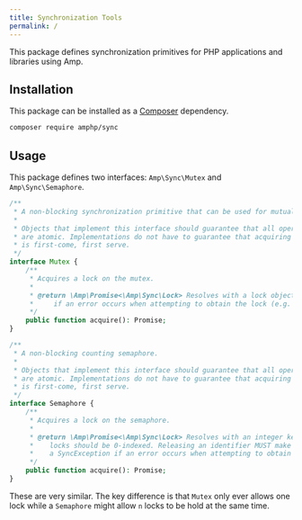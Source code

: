 ```yaml
---
title: Synchronization Tools
permalink: /
---
```

This package defines synchronization primitives for PHP applications and libraries using Amp.

## Installation

This package can be installed as a [Composer](https://getcomposer.org/) dependency.

```bash
composer require amphp/sync
```

## Usage

This package defines two interfaces: `Amp\Sync\Mutex` and `Amp\Sync\Semaphore`.

```php
/**
 * A non-blocking synchronization primitive that can be used for mutual exclusion across contexts.
 *
 * Objects that implement this interface should guarantee that all operations
 * are atomic. Implementations do not have to guarantee that acquiring a lock
 * is first-come, first serve.
 */
interface Mutex {
    /**
     * Acquires a lock on the mutex.
     *
     * @return \Amp\Promise<\Amp\Sync\Lock> Resolves with a lock object with an ID of 0. May fail with a SyncException
     *     if an error occurs when attempting to obtain the lock (e.g. a shared memory segment closed).
     */
    public function acquire(): Promise;
}
```

```php
/**
 * A non-blocking counting semaphore.
 *
 * Objects that implement this interface should guarantee that all operations
 * are atomic. Implementations do not have to guarantee that acquiring a lock
 * is first-come, first serve.
 */
interface Semaphore {
    /**
     * Acquires a lock on the semaphore.
     *
     * @return \Amp\Promise<\Amp\Sync\Lock> Resolves with an integer keyed lock object. Identifiers returned by the
     *    locks should be 0-indexed. Releasing an identifier MUST make that same identifier available. May fail with
     *    a SyncException if an error occurs when attempting to obtain the lock (e.g. a shared memory segment closed).
     */
    public function acquire(): Promise;
}
```

These are very similar. The key difference is that `Mutex` only ever allows one lock while a `Semaphore` might allow `n` locks to be hold at the same time.
